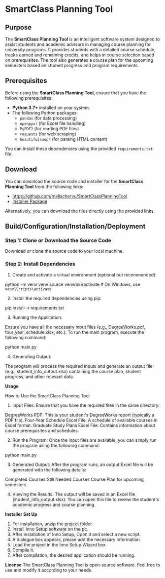 # SmartClass Planning Tool

## Purpose

The **SmartClass Planning Tool** is an intelligent software system designed to assist students and academic advisors in managing course planning for university programs. It provides students with a detailed course schedule, tracks earned and remaining credits, and helps in course selection based on prerequisites. The tool also generates a course plan for the upcoming semesters based on student progress and program requirements.

## Prerequisites

Before using the **SmartClass Planning Tool**, ensure that you have the following prerequisites:

- **Python 3.7+** installed on your system.
- The following Python packages:
    - `pandas` (for data processing)
    - `openpyxl` (for Excel file handling)
    - `PyPDF2` (for reading PDF files)
    - `requests` (for web scraping)
    - `beautifulsoup4` (for parsing HTML content)
  
You can install these dependencies using the provided `requirements.txt` file.

## Download

You can download the source code and installer for the **SmartClass Planning Tool** from the following links:

- https://github.com/mellachervu/SmartClassPlanningTool
- [Installer Package](<Insert your cloud storage link here>)

Alternatively, you can download the files directly using the provided links.

## Build/Configuration/Installation/Deployment

### Step 1: Clone or Download the Source Code

Download or clone the source code to your local machine.

### Step 2: Install Dependencies

1. Create and activate a virtual environment (optional but recommended):

python -m venv venv
source venv/bin/activate   # On Windows, use `venv\Scripts\activate`

2. Install the required dependencies using pip:

pip install -r requirements.txt

3. Running the Application:

Ensure you have all the necessary input files (e.g., DegreeWorks.pdf, four_year_schedule.xlsx, etc.).
To run the main program, execute the following command:

python main.py

4. Generating Output:

The program will process the required inputs and generate an output file (e.g., student_info_output.xlsx) containing the course plan, student progress, and other relevant data.

**Usage**

How to Use the SmartClass Planning Tool
1. Input Files: Ensure that you have the required files in the same directory:

DegreeWorks PDF: This is your student's DegreeWorks report (typically a PDF file).
Four-Year Schedule Excel File: A schedule of available courses in Excel format.
Graduate Study Plans Excel File: Contains information about course prerequisites and schedules.

2. Run the Program: Once the input files are available, you can simply run the program using the following command:

python main.py

3. Generated Output: After the program runs, an output Excel file will be generated with the following details:

Completed Courses
Still Needed Courses
Course Plan for upcoming semesters

4. Viewing the Results: The output will be saved in an Excel file (student_info_output.xlsx). You can open this file to review the student's academic progress and course planning.


**Installer Set Up**

1. For installation, unzip the project folder.
2. Install Inno Setup software on the pc.
3. After installation of Inno Setup, Open it and select a new script.
4. A dialogue box appears, please add the necessary information.
5. Load the project in the Inno Setup Wizard box.
6. Compile it.
7. After compilation, the desired application should be running.

**License**
The SmartClass Planning Tool is open-source software. Feel free to use and modify it according to your needs.
